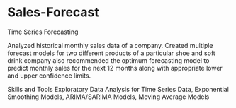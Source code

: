 # Sales-Forecast
Time Series Forecasting

Analyzed historical monthly sales data of a company. Created multiple forecast models for two different products of a particular shoe and soft drink company also recommended the optimum forecasting model to predict monthly sales for the next 12 months along with appropriate lower and upper confidence limits.

Skills and Tools
Exploratory Data Analysis for Time Series Data, Exponential Smoothing Models, ARIMA/SARIMA Models, Moving Average Models

